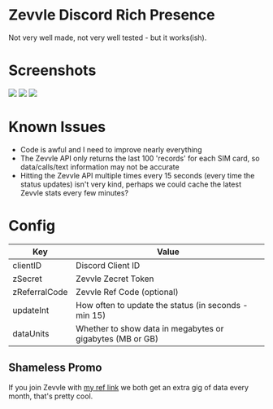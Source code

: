 # Zevvle Discord Rich Presence
Not very well made, not very well tested - but it works(ish).

# Screenshots

![](assets/readme/data_frame.png)
![](assets/readme/callstexts_frame.png)
![](assets/readme/sim_hover.png)

# Known Issues
- Code is awful and I need to improve nearly everything
- The Zevvle API only returns the last 100 'records' for each SIM card, so data/calls/text information may not be accurate
- Hitting the Zevvle API multiple times every 15 seconds (every time the status updates) isn't very kind, perhaps we could cache the latest Zevvle stats every few minutes?

# Config

| Key | Value |
| ------ | ------ |
| clientID | Discord Client ID |
| zSecret | Zevvle Zecret Token  |
| zReferralCode | Zevvle Ref Code (optional) |
| updateInt | How often to update the status (in seconds - min 15)   |
| dataUnits | Whether to show data in megabytes or gigabytes (MB or GB) |

## Shameless Promo
If you join Zevvle with [my ref link](https://join.zevvle.com/OLMFN5) we both get an extra gig of data every month, that's pretty cool.
